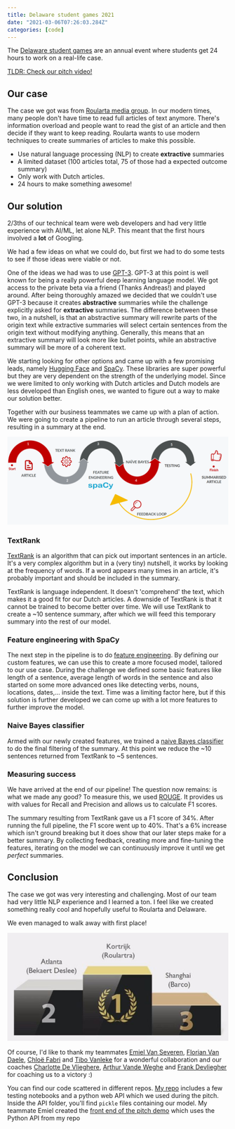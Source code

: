 ```yaml
---
title: Delaware student games 2021
date: "2021-03-06T07:26:03.284Z"
categories: [code]
---
```


The [Delaware student games](https://www.delaware.pro/en-be/events/delaware-student-game-2021) are an annual event where students get 24 hours to work on a real-life case.

[TLDR: Check our pitch video!](./delawarehackaton_cut.mp4)

## Our case

The case we got was from [Roularta media group](https://www.roularta.be/en/). In our modern times, many people don't have time to read full articles of text anymore. There's information overload and people want to read the gist of an article and then decide if they want to keep reading. Roularta wants to use modern techniques to create summaries of articles to make this possible.

- Use natural language processing (NLP) to create **extractive** summaries
- A limited dataset (100 articles total, 75 of those had a expected outcome summary)
- Only work with Dutch articles.
- 24 hours to make something awesome!

## Our solution

2/3ths of our technical team were web developers and had very little experience with AI/ML, let alone NLP. This meant that the first hours involved a **lot** of Googling.

We had a few ideas on what we could do, but first we had to do some tests to see if those ideas were viable or not.

One of the ideas we had was to use [GPT-3](https://en.wikipedia.org/wiki/GPT-3). GPT-3 at this point is well known for being a really powerful deep learning language model. We got access to the private beta via a friend (Thanks Andreas!) and played around. After being thoroughly amazed we decided that we couldn't use GPT-3 because it creates **abstractive** summaries while the challenge explicitly asked for **extractive** summaries. The difference between these two, in a nutshell, is that an abstractive summary will rewrite parts of the origin text while extractive summaries will select certain sentences from the origin text without modifying anything. Generally, this means that an extractive summary will look more like bullet points, while an abstractive summary will be more of a coherent text.

We starting looking for other options and came up with a few promising leads, namely [Hugging Face](https://huggingface.co/) and [SpaCy](https://spacy.io/). These libraries are super powerful but they are very dependent on the strength of the underlying model. Since we were limited to only working with Dutch articles and Dutch models are less developed than English ones, we wanted to figure out a way to make our solution better.

Together with our business teammates we came up with a plan of action. We were going to create a pipeline to run an article through several steps, resulting in a summary at the end.

![model](./model.png)

### TextRank

[TextRank](https://web.eecs.umich.edu/~mihalcea/papers/mihalcea.emnlp04.pdf) is an algorithm that can pick out important sentences in an article. It's a very complex algorithm but in a (very tiny) nutshell, it works by looking at the frequency of words. If a word appears many times in an article, it's probably important and should be included in the summary.

TextRank is language independent. It doesn't 'comprehend' the text, which makes it a good fit for our Dutch articles. A downside of TextRank is that it cannot be trained to become better over time. We will use TextRank to create a ~10 sentence summary, after which we will feed this temporary summary into the rest of our model.

### Feature engineering with SpaCy

The next step in the pipeline is to do [feature engineering](https://en.wikipedia.org/wiki/Feature_engineering). By defining our custom features, we can use this to create a more focused model, tailored to our use case. During the challenge we defined some basic features like length of a sentence, average length of words in the sentence and also started on some more advanced ones like detecting verbs, nouns, locations, dates,... inside the text. Time was a limiting factor here, but if this solution is further developed we can come up with a lot more features to further improve the model.

### Naive Bayes classifier

Armed with our newly created features, we trained a [naive Bayes classifier](https://en.wikipedia.org/wiki/Naive_Bayes_classifier) to do the final filtering of the summary. At this point we reduce the ~10 sentences returned from TextRank to ~5 sentences.

### Measuring success

We have arrived at the end of our pipeline! The question now remains: is what we made any good? To measure this, we used [ROUGE](https://www.freecodecamp.org/news/what-is-rouge-and-how-it-works-for-evaluation-of-summaries-e059fb8ac840/). It provides us with values for Recall and Precision and allows us to calculate F1 scores.

The summary resulting from TextRank gave us a F1 score of 34%. After running the full pipeline, the F1 score went up to 40%. That's a 6% increase which isn't ground breaking but it does show that our later steps make for a better summary. By collecting feedback, creating more and fine-tuning the features, iterating on the model we can continuously improve it until we get _perfect_ summaries.

## Conclusion

The case we got was very interesting and challenging. Most of our team had very little NLP experience and I learned a ton. I feel like we created something really cool and hopefully useful to Roularta and Delaware.

We even managed to walk away with first place!

![winner-podium](./winners.png)

Of course, I'd like to thank my teammates [Emiel Van Severen](https://www.linkedin.com/in/emielvanseveren/), [Florian Van Daele](https://www.linkedin.com/in/florian-vd/), [Chloë Fabri](https://www.linkedin.com/in/chlo%C3%AB-fabri/) and [Tibo Vanleke](https://www.linkedin.com/in/tibo-vanleke-66b9a01b4/) for a wonderful collaboration and our coaches [Charlotte De Vlieghere](https://www.linkedin.com/in/charlotte-de-vlieghere/), [Arthur Vande Weghe](https://www.linkedin.com/in/arthur-vande-weghe-121518151/) and [Frank Devliegher](https://www.linkedin.com/in/frankdevliegher/) for coaching us to a victory :)

You can find our code scattered in different repos. [My repo](https://github.com/niekcandaele/delaware-student-games) includes a few testing notebooks and a python web API which we used during the pitch. Inside the API folder, you'll find `pickle` files containing our model. My teammate Emiel created the [front end of the pitch demo](https://github.com/emielvanseveren/NLP) which uses the Python API from my repo
